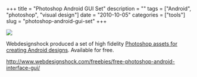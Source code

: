 +++
title = "Photoshop Android GUI Set"
description = ""
tags = ["Android", "photoshop", "visual design"]
date = "2010-10-05"
categories = ["tools"]
slug = "photoshop-android-gui-set"
+++


<div class="tool-screenshot mb1"><a href="http://www.webdesignshock.com/freebies/free-photoshop-android-interface-gui/"><img id='bluga-thumbnail-2778' class='bluga-thumbnail custom' src='http://media.konigi.com/bluga/
wt5230abf9951c3_custom.jpg'/></a></div><p>Webdesignshock produced a set of high fidelity <a href="http://www.webdesignshock.com/freebies/free-photoshop-android-interface-gui/">Photoshop assets for creating Android designs</a>. Available for free.</p>

  
<p><a href="http://www.webdesignshock.com/freebies/free-photoshop-android-interface-gui/">http://www.webdesignshock.com/freebies/free-photoshop-android-interface-gui/</a></p>
      
